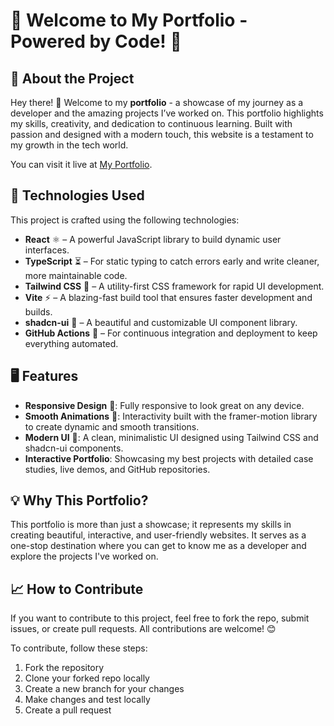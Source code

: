 # 🌟 **Welcome to My Portfolio - Powered by Code!** 🌟

## 🚀 **About the Project**

Hey there! 👋 Welcome to my **portfolio** - a showcase of my journey as a developer and the amazing projects I’ve worked on. This portfolio highlights my skills, creativity, and dedication to continuous learning. Built with passion and designed with a modern touch, this website is a testament to my growth in the tech world.

You can visit it live at [My Portfolio](https://portfolio-mb7t-siddharth-thakur10s-projects.vercel.app/).

## 🔧 **Technologies Used**

This project is crafted using the following technologies:

- **React** ⚛️ – A powerful JavaScript library to build dynamic user interfaces.
- **TypeScript** ⏳ – For static typing to catch errors early and write cleaner, more maintainable code.
- **Tailwind CSS** 🌊 – A utility-first CSS framework for rapid UI development.
- **Vite** ⚡ – A blazing-fast build tool that ensures faster development and builds.
- **shadcn-ui** 🎨 – A beautiful and customizable UI component library.
- **GitHub Actions** 🔄 – For continuous integration and deployment to keep everything automated.

## 🖥 **Features**

- **Responsive Design** 📱: Fully responsive to look great on any device.
- **Smooth Animations** 💫: Interactivity built with the framer-motion library to create dynamic and smooth transitions.
- **Modern UI** 🎨: A clean, minimalistic UI designed using Tailwind CSS and shadcn-ui components.
- **Interactive Portfolio**: Showcasing my best projects with detailed case studies, live demos, and GitHub repositories.

## 💡 **Why This Portfolio?**

This portfolio is more than just a showcase; it represents my skills in creating beautiful, interactive, and user-friendly websites. It serves as a one-stop destination where you can get to know me as a developer and explore the projects I've worked on.

## 📈 **How to Contribute**

If you want to contribute to this project, feel free to fork the repo, submit issues, or create pull requests. All contributions are welcome! 😊

To contribute, follow these steps:

1. Fork the repository
2. Clone your forked repo locally
3. Create a new branch for your changes
4. Make changes and test locally
5. Create a pull request


